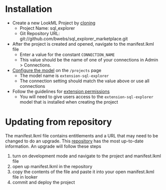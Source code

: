 # Installation

- Create a new LookML Project by [cloning](https://cloud.google.com/looker/docs/create-projects#cloning_a_public_git_repository)
  - Project Name: sql_explorer
  - Git Repository URL: git://github.com/bwebs/sql_explorer_marketplace.git
- After the project is created and opened, navigate to the manifest.lkml file
  - Enter a value for the constant `CONNECTION_NAME`
  - This value should be the name of one of your connections in Admin > Connections.
- [Configure the model](https://cloud.google.com/looker/docs/create-projects#configuring_a_model) on the `/projects` page
  - The model name is `extension-sql-explorer`
  - The connection setting should match the value above or use all connections
- Follow the guidelines for [extension permissions](https://cloud.google.com/looker/docs/setting-permissions-for-extensions#permissions_to_use_extensions)
  - You will need to give users access to the `extension-sql-explorer` model that is installed when creating the project

# Updating from repository

The manifest.lkml file contains entitlements and a URL that may need to be changed to do an upgrade. This [repository](https://github.com/bwebs/sql_explorer_marketplace) has the most up-to-date information. An upgrade will follow these steps

1. turn on development mode and navigate to the project and manifest.lkml file
2. open up manifest.lkml in the repository
3. copy the contents of the file and paste it into your open manifest.lkml file in looker
4. commit and deploy the project
